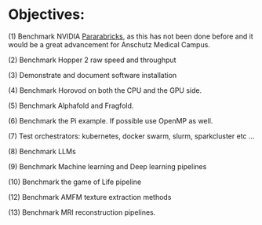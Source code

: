 Objectives:
===========

(1) Benchmark NVIDIA [Pararabricks](https://github.com/kf-cuanschutz/CU-Anschutz-HPC-documentation/blob/main/Workshops/nvidia_workshop_series_information_spring_23.md), as this has not been done before 
and it would be a great advancement for Anschutz Medical Campus.

(2) Benchmark Hopper 2 raw speed and throughput

(3) Demonstrate and document software installation

(4) Benchmark Horovod on both the CPU and the GPU side.

(5) Benchmark Alphafold and Fragfold.

(6) Benchmark the Pi example. If possible use OpenMP as well.

(7) Test orchestrators: kubernetes, docker swarm, slurm, sparkcluster etc ...

(8) Benchmark LLMs

(9) Benchmark Machine learning and Deep learning pipelines

(10) Benchmark the game of Life pipeline

(12) Benchmark AMFM texture extraction methods

(13) Benchmark MRI reconstruction pipelines.
